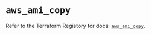 # `aws_ami_copy`

Refer to the Terraform Registory for docs: [`aws_ami_copy`](https://registry.terraform.io/providers/hashicorp/aws/5.27.0/docs/resources/ami_copy).
